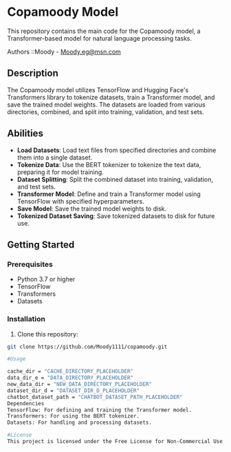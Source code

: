 # Copamoody Model

This repository contains the main code for the Copamoody model, a Transformer-based model for natural language processing tasks.

Authors ::Moody - Moody.eg@msn.com
## Description

The Copamoody model utilizes TensorFlow and Hugging Face's Transformers library to tokenize datasets, train a Transformer model, and save the trained model weights. The datasets are loaded from various directories, combined, and split into training, validation, and test sets.

## Abilities

- **Load Datasets**: Load text files from specified directories and combine them into a single dataset.
- **Tokenize Data**: Use the BERT tokenizer to tokenize the text data, preparing it for model training.
- **Dataset Splitting**: Split the combined dataset into training, validation, and test sets.
- **Transformer Model**: Define and train a Transformer model using TensorFlow with specified hyperparameters.
- **Save Model**: Save the trained model weights to disk.
- **Tokenized Dataset Saving**: Save tokenized datasets to disk for future use.

## Getting Started

### Prerequisites
- Python 3.7 or higher
- TensorFlow
- Transformers
- Datasets

### Installation
1. Clone this repository:
```bash
git clone https://github.com/Moody1111/copamoody.git

#Usage

cache_dir = "CACHE_DIRECTORY_PLACEHOLDER"
data_dir_e = "DATA_DIRECTORY_PLACEHOLDER"
new_data_dir = "NEW_DATA_DIRECTORY_PLACEHOLDER"
dataset_dir_d = "DATASET_DIR_D_PLACEHOLDER"
chatbot_dataset_path = "CHATBOT_DATASET_PATH_PLACEHOLDER"
Dependencies
TensorFlow: For defining and training the Transformer model.
Transformers: For using the BERT tokenizer.
Datasets: For handling and processing datasets.

#License
This project is licensed under the Free License for Non-Commercial Use. You are free to use, modify, and distribute this code for personal and educational purposes. Commercial use is strictly prohibited without prior permission.
